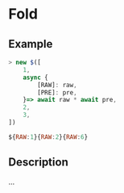 # Fold

## Example
```js
> new $([
    1,
    async {
        [RAW]: raw,
        [PRE]: pre,
    }=> await raw * await pre,
    2,
    3,
])

${RAW:1}{RAW:2}{RAW:6}
```

## Description
…
